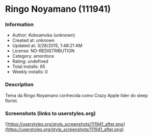 # Ringo Noyamano (111941)

### Information
- Author: Kokoamoka (unknown)
- Created at: unknown
- Updated at: 3/28/2015, 1:48:21 AM
- License: NO-REDISTRIBUTION
- Category: amordoce
- Rating: undefined
- Total installs: 65
- Weekly installs: 0


### Description
Tema da Ringo Noyamano conhecida como Crazy Apple líder do sleep florist.


### Screenshots (links to userstyles.org)
![https://userstyles.org/style_screenshots/111941_after.png](https://userstyles.org/style_screenshots/111941_after.png)


